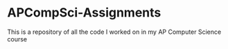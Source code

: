 # APCompSci-Assignments
This is a repository of all the code I worked on in my AP Computer Science course
